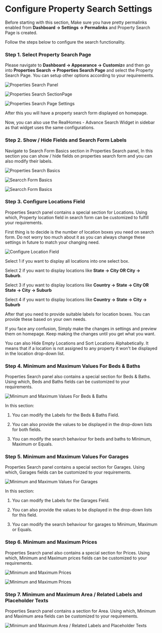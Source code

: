 # Configure Property Search Settings

Before starting with this section, Make sure you have pretty permalinks enabled from **Dashboard → Settings → Permalinks** and Property Search Page is created.

Follow the steps below to configure the search functionality.

### Step 1. Select Property Search Page

Please navigate to **Dashboard → Appearance → Customiz**e and then go into **Properties Search → Properties Search Page** and select the Property Search Page. You can setup other options according to your requirements.

![Properties Search Panel](images/home-setup/properties-search-panel.png)

![Properties Search SectionPage](images/home-setup/search-section.png)

![Properties Search Page Settings](images/home-setup/search-page-settings.png)

After this you will have a property search form displayed on homepage. 

Now, you can also use the RealHomes - Advance Search Widget in sidebar as that widget uses the same configurations.

### Step 2. Show / Hide Fields and Search Form Labels

Navigate to Search Form Basics section in Properties Search panel, In this section you can show / hide fields on properties search form and you can also modify their labels.

![Properties Search Basics](images/home-setup/search-form-basics.png)

![Searcch Form Basics](images/home-setup/search-basic-one.png)

![Searcch Form Basics](images/home-setup/search-basic-two.png)

### Step 3. Configure Locations Field

Properties Search panel contains a special section for Locations. Using which, Property location field in search form can be customized to fulfill your requirements. 

First thing is to decide is the number of location boxes you need on search form. Do not worry too much about it as you can always change these settings in future to match your changing need.

![Configure Location Field](images/home-setup/configure-location-field.png)

Select 1 if you want to display all locations into one select box.

Select 2 if you want to display locations like **State → City OR City → Suburb**. 

Select 3 if you want to display locations like **Country → State → City OR State → City → Suburb** 

Select 4 if you want to display locations like **Country → State → City → Suburb** 

After that you need to provide suitable labels for location boxes. You can provide these based on your own needs.

If you face any confusion, Simply make the changes in settings and preview them on homepage. Keep making the changes until you get what you want.

You can also Hide Empty Locations and Sort Locations Alphabetically. It means that if a location is not assigned to any property it won't be displayed in the location drop-down list.

### Step 4. Minimum and Maximum Values For Beds & Baths

Properties Search panel also contains a special section for Beds & Baths. Using which, Beds and Baths fields can be customized to your requirements.

![Minimum and Maximum Values For Beds & Baths](images/home-setup/beds-and-baths-fields.png)

In this section: 

1) You can modify the Labels for the Beds & Baths Field. 

2) You can also provide the values to be displayed in the drop-down lists for both fields. 

3) You can modify the search behaviour for beds and baths to Minimum, Maximum or Equals.

### Step 5. Minimum and Maximum Values For Garages

Properties Search panel contains a special section for Garages. Using which, Garages fields can be customized to your requirements.

![Minimum and Maximum Values For Garages](images/home-setup/min-max-garages-fields.png)

In this section: 

1) You can modify the Labels for the Garages Field. 

2) You can also provide the values to be displayed in the drop-down lists for this field. 

3) You can modify the search behaviour for garages to Minimum, Maximum or Equals.

### Step 6. Minimum and Maximum Prices

Properties Search panel also contains a special section for Prices. Using which, Minimum and Maximum prices fields can be customized to your requirements.

![Minimum and Maximum Prices](images/home-setup/min-max-price-first.png)

![Minimum and Maximum Prices](images/home-setup/min-max-price-second.png)

### Step 7. Minimum and Maximum Area / Related Labels and Placeholder Texts

Properties Search panel contains a section for Area. Using which, Minimum and Maximum area fields can be customized to your requirements.

![Minimum and Maximum Area / Related Labels and Placeholder Texts](images/home-setup/search-form-area.png)
